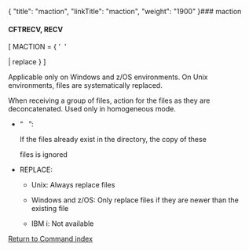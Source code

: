 {
    "title": "maction",
    "linkTitle": "maction",
    "weight": "1900"
}### <span id="maction"></span>maction

#### CFTRECV, RECV

\[ MACTION = { '  '
| replace } \]

Applicable only on Windows and z/OS environments. On Unix environments, files are systematically replaced.

When receiving a group of files, action for the files as they are deconcatenated. Used only in homogeneous mode.

-   “   ”:
    If the files already exist in the directory, the copy of these
    files is ignored
-   REPLACE:
    -   Unix: Always replace files
    -   Windows and z/OS: Only replace files if they are newer than the existing file
    -   IBM i: Not available

[Return to Command index](../)

